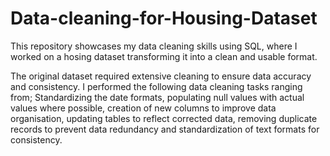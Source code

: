 # Data-cleaning-for-Housing-Dataset
This repository showcases my data cleaning skills using SQL, where I worked on a hosing dataset transforming it into a clean and usable format.

The original dataset required extensive cleaning to ensure data accuracy and consistency. I performed the following  data  cleaning  tasks ranging from; Standardizing the date formats,  populating null values with actual values where possible, creation of new columns to improve data organisation, updating tables to reflect corrected data, removing duplicate records to prevent data redundancy and standardization of text formats for consistency.

